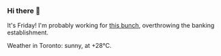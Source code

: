 ### Hi there :wave:

It's Friday! I'm probably working for [this bunch](https://github.com/kohofinancial), overthrowing the banking establishment.

Weather in Toronto: sunny, at +28°C.
